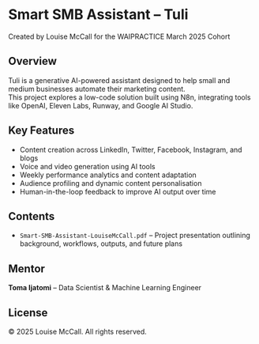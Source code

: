 # Smart SMB Assistant – Tuli  
Created by Louise McCall for the WAIPRACTICE March 2025 Cohort

## Overview  
Tuli is a generative AI-powered assistant designed to help small and medium businesses automate their marketing content.  
This project explores a low-code solution built using N8n, integrating tools like OpenAI, Eleven Labs, Runway, and Google AI Studio.

## Key Features  
- Content creation across LinkedIn, Twitter, Facebook, Instagram, and blogs  
- Voice and video generation using AI tools  
- Weekly performance analytics and content adaptation  
- Audience profiling and dynamic content personalisation  
- Human-in-the-loop feedback to improve AI output over time

## Contents  
- `Smart-SMB-Assistant-LouiseMcCall.pdf` – Project presentation outlining background, workflows, outputs, and future plans

## Mentor  
**Toma Ijatomi** – Data Scientist & Machine Learning Engineer

## License  
© 2025 Louise McCall. All rights reserved.
